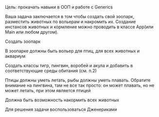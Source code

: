 Цель: прокачать навыки в ООП и работе с Generics

Ваша задача заключается в том чтобы создать свой зоопарк, разместить животных по вольерам и накромить их. Создание инстансов животных и кормление можно проводить в классе App(или Main или любом другом).

Создать зоопарк

В зоопарке должны быть вольер для птиц, для всех животных и аквариум

Создать классы тигр, пингвин, воробей и акула и добавить в соответствующие среды обитания (см. п.2)

Птицы должны уметь летать, рыбы должны уметь плавать. Обратите внимание на пингвина, там не все так просто: он может плавать, но не может летать, при этом является птицей

Должна быть возможность накормить всех животных

Для решения задачи воспользоваться Дженериками

